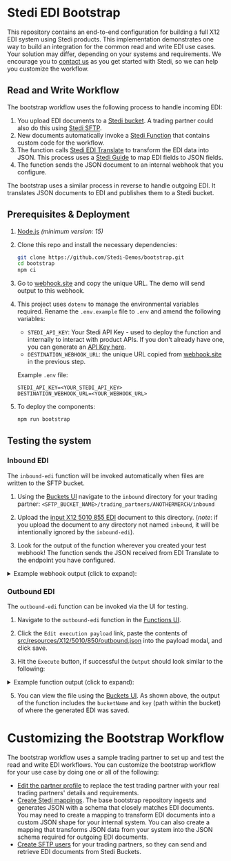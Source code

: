 # Stedi EDI Bootstrap

This repository contains an end-to-end configuration for building a full X12 EDI system using Stedi products. This implementation demonstrates one way to build an integration for the common read and write EDI use cases. Your solution may differ, depending on your systems and requirements. We encourage you to [contact us](mailto:support@stedi.com) as you get started with Stedi, so we can help you customize the workflow.


## Read and Write Workflow 

The bootstrap workflow uses the following process to handle incoming EDI:

1. You upload EDI documents to a [Stedi bucket](https://www.stedi.com/products/buckets). A trading partner could also do this using [Stedi SFTP](https://www.stedi.com/products/sftp).
2. New documents automatically invoke a [Stedi Function](https://www.stedi.com/products/functions) that contains custom code for the workflow. 
3. The function calls [Stedi EDI Translate](https://www.stedi.com/products/edi-translate) to transform the EDI data into JSON. This process uses a [Stedi Guide](https://www.stedi.com/products/guides) to map EDI fields to JSON fields. 
4. The function sends the JSON document to an internal webhook that you configure.

The bootstrap uses a similar process in reverse to handle outgoing EDI. It translates JSON documents to EDI and publishes them to a Stedi bucket.


## Prerequisites & Deployment

1. [Node.js](https://docs.npmjs.com/downloading-and-installing-node-js-and-npm) _(minimum version: 15)_

1. Clone this repo and install the necessary dependencies:

   ```bash
   git clone https://github.com/Stedi-Demos/bootstrap.git
   cd bootstrap
   npm ci
   ```

1. Go to [webhook.site](https://webhook.site/) and copy the unique URL. The demo will send output to this webhook.

1. This project uses `dotenv` to manage the environmental variables required. Rename the `.env.example` file to `.env` and amend the following variables:

   - `STEDI_API_KEY`: Your Stedi API Key - used to deploy the function and internally to interact with product APIs. If you don't already have one, you can generate an [API Key here](https://www.stedi.com/app/settings/api-keys).
   - `DESTINATION_WEBHOOK_URL`: the unique URL copied from [webhook.site](https://webhook.site/) in the previous step.

   Example `.env` file:

   ```
   STEDI_API_KEY=<YOUR_STEDI_API_KEY>
   DESTINATION_WEBHOOK_URL=<YOUR_WEBHOOK_URL>
   ```

1. To deploy the components:

   ```bash
   npm run bootstrap
   ```

## Testing the system

### Inbound EDI
The `inbound-edi` function will be invoked automatically when files are written to the SFTP bucket.

1. Using the [Buckets UI](https://www.stedi.com/app/buckets) navigate to the `inbound` directory for your trading partner: `<SFTP_BUCKET_NAME>/trading_partners/ANOTHERMERCH/inbound`

2. Upload the [input X12 5010 855 EDI](src/resources/X12/5010/855/inbound.edi) document to this directory. (_note_: if you upload the document to any directory not named `inbound`, it will be intentionally ignored by the `inbound-edi`).

3. Look for the output of the function wherever you created your test webhook! The function sends the JSON received from EDI Translate to the endpoint you have configured.

<details><summary>Example webhook output (click to expand):</summary>

   ```json
   {
     "delimiters": {
       "composite": ">",
       "element": "*",
       "repetition": "U",
       "segment": "~"
     },
     "envelope": {
       "interchangeHeader": {
         "authorizationInformationQualifier": "00",
         "authorizationInformation": "          ",
         "securityQualifier": "00",
         "securityInformation": "          ",
         "senderQualifier": "02",
         "senderId": "THISISME       ",
         "receiverQualifier": "ZZ",
         "receiverId": "ANOTHERMERCH   ",
         "date": "2004-08-05",
         "time": "06:24",
         "repetitionSeparator": "U",
         "controlVersionNumber": "00400",
         "controlNumber": "000000001",
         "acknowledgementRequestedCode": "0",
         "usageIndicatorCode": "P",
         "componentSeparator": ">"
       },
       "groupHeader": {
         "functionalIdentifierCode": "IM",
         "applicationSenderCode": "CNWY",
         "applicationReceiverCode": "GSRECEIVERID",
         "date": "2004-08-05",
         "time": "06:24",
         "controlNumber": "000000001",
         "agencyCode": "X",
         "release": "004010"
       },
       "groupTrailer": {
         "numberOfTransactions": "1",
         "controlNumber": "000000001"
       },
       "interchangeTrailer": {
         "numberOfFunctionalGroups": "1",
         "controlNumber": "000000001"
       }
     },
     "transactionSets": [
       {
         "heading": {
           "transaction_set_header_ST": {
             "transaction_set_identifier_code_01": "210",
             "transaction_set_control_number_02": 1
           },
           "beginning_segment_for_carriers_invoice_B3": {
             "invoice_number_02": "PRONUMBER",
             "shipment_identification_number_03": "Shipment ID Number",
             "shipment_method_of_payment_04": "PP",
             "date_06": "2004-08-05",
             "net_amount_due_07": 274.09,
             "delivery_date_09": "2004-08-09",
             "date_time_qualifier_10": "017",
             "standard_carrier_alpha_code_11": "CNWY"
           },
           "reference_identification_N9": [
             {
               "reference_identification_qualifier_01": "PO",
               "reference_identification_02": "Reference Identification"
             }
           ],
           "name_N1_loop_Shipper": [
             {
               "name_N1": {
                 "entity_identifier_code_01": "SH",
                 "name_02": "Name"
               },
               "additional_name_information_N2": {
                 "name_01": "Name"
               },
               "address_information_N3": [
                 {
                   "address_information_01": "Address Information"
                 }
               ],
               "geographic_location_N4": {
                 "city_name_01": "City Name",
                 "state_or_province_code_02": "St",
                 "postal_code_03": "Postal Code",
                 "country_code_04": "USA"
               }
             }
           ],
           "name_N1_loop_consignee": [
             {
               "name_N1": {
                 "entity_identifier_code_01": "CN",
                 "name_02": "Name"
               },
               "additional_name_information_N2": {
                 "name_01": "Name"
               },
               "address_information_N3": [
                 {
                   "address_information_01": "Address Information"
                 }
               ],
               "geographic_location_N4": {
                 "city_name_01": "City Name",
                 "state_or_province_code_02": "St",
                 "postal_code_03": "Postal Code",
                 "country_code_04": "USA"
               }
             }
           ],
           "name_N1_loop_bill_to": [
             {
               "name_N1": {
                 "entity_identifier_code_01": "BT",
                 "name_02": "Name"
               },
               "additional_name_information_N2": {
                 "name_01": "Name"
               },
               "address_information_N3": [
                 {
                   "address_information_01": "Address Information"
                 }
               ],
               "geographic_location_N4": {
                 "city_name_01": "City Name",
                 "state_or_province_code_02": "St",
                 "postal_code_03": "Postal Code",
                 "country_code_04": "USA"
               }
             }
           ]
         },
         "detail": {
           "assigned_number_LX_loop": [
             {
               "assigned_number_LX": {
                 "assigned_number_01": 1
               },
               "description_marks_and_numbers_L5": [
                 {
                   "lading_line_item_number_01": 1,
                   "lading_description_02": "Lading Description"
                 },
                 {
                   "lading_line_item_number_01": 1,
                   "lading_description_02": "Lading Description continued"
                 }
               ],
               "line_item_quantity_and_weight_L0": [
                 {
                   "lading_line_item_number_01": 1,
                   "weight_04": 2442,
                   "weight_qualifier_05": "G",
                   "lading_quantity_08": 509,
                   "packaging_form_code_09": "BDL",
                   "weight_unit_code_11": "L"
                 }
               ],
               "rate_and_charges_L1": [
                 {
                   "lading_line_item_number_01": 1,
                   "freight_rate_02": 325.41,
                   "rate_value_qualifier_03": "FR",
                   "charge_04": 325.41
                 }
               ],
               "tariff_reference_L7": [
                 {
                   "lading_line_item_number_01": 1,
                   "tariff_agency_code_02": "CNWY",
                   "tariff_number_03": "5350",
                   "freight_class_code_07": "55"
                 }
               ]
             },
             {
               "assigned_number_LX": {
                 "assigned_number_01": 2
               },
               "description_marks_and_numbers_L5": [
                 {
                   "lading_line_item_number_01": 2,
                   "lading_description_02": "XPO DISCOUNT SAVES YOU"
                 }
               ],
               "rate_and_charges_L1": [
                 {
                   "lading_line_item_number_01": 2,
                   "charge_04": -40.23,
                   "special_charge_or_allowance_code_08": "DSC"
                 }
               ],
               "tariff_reference_L7": [
                 {
                   "lading_line_item_number_01": 2,
                   "tariff_agency_code_02": "CNWY",
                   "tariff_number_03": "5350"
                 }
               ]
             },
             {
               "assigned_number_LX": {
                 "assigned_number_01": 3
               },
               "description_marks_and_numbers_L5": [
                 {
                   "lading_line_item_number_01": 3,
                   "lading_description_02": "FSC FUEL SURCHARGE 8.30% ...."
                 }
               ],
               "rate_and_charges_L1": [
                 {
                   "lading_line_item_number_01": 3,
                   "freight_rate_02": 30.82,
                   "rate_value_qualifier_03": "FR",
                   "charge_04": 30.82,
                   "special_charge_or_allowance_code_08": "FUE"
                 }
               ],
               "tariff_reference_L7": [
                 {
                   "lading_line_item_number_01": 3,
                   "tariff_agency_code_02": "CNWY",
                   "tariff_number_03": "110"
                 }
               ]
             }
           ]
         },
         "summary": {
           "total_weight_and_charges_L3": {
             "weight_01": 2442,
             "weight_qualifier_02": "G",
             "freight_rate_03": 10484,
             "rate_value_qualifier_04": "MN",
             "charge_05": 274.09,
             "lading_quantity_11": 509,
             "weight_unit_code_12": "L"
           },
           "transaction_set_trailer_SE": {
             "number_of_included_segments_01": 13,
             "transaction_set_control_number_02": 1
           }
         }
       }
     ]
   }
   ```
</details>

### Outbound EDI

The `outbound-edi` function can be invoked via the UI for testing. 

1. Navigate to the `outbound-edi` function in the [Functions UI](https://www.stedi.com/terminal/functions/edi-outbound/edit).

2. Click the `Edit execution payload` link, paste the contents of [src/resources/X12/5010/850/outbound.json](src/resources/X12/5010/850/outbound.json) into the payload modal, and click save.

3. Hit the `Execute` button, if successful the `Output` should look similar to the following:
  
  <details><summary>Example function output (click to expand):</summary>

   ```json
   { 
      "statusCode": 200,
      "deliveryResults": [
        {
          "type": "bucket",
          "payload": {
            "bucketName": "4c22f54a-9ecf-41c8-b404-6a1f20674953-sftp",
            "key": "trading_partners/ANOTHERMERCH/outbound/000000005-850.edi",
            "body": "ISA*00*          *00*          *ZZ*THISISME       *14*ANOTHERMERCH   *230113*2027*U*00501*000000005*0*T*>~GS*PO*MYAPPID*ANOTAPPID*20230113*202727*000000005*X*005010~ST*850*0001~BEG*00*DS*365465413**20220830~REF*CO*ACME-4567~REF*ZZ*Thank you for your business~PER*OC*Marvin Acme*TE*973-555-1212*EM*marvin@acme.com~TD5****ZZ*FHD~N1*ST*Wile E Coyote*92*123~N3*111 Canyon Court~N4*Phoenix*AZ*85001*US~PO1*item-1*0008*EA*400**VC*VND1234567*SK*ACM/8900-400~PID*F****400 pound anvil~PO1*item-2*0004*EA*125**VC*VND000111222*SK*ACM/1100-001~PID*F****Detonator~CTT*2~AMT*TT*3700~SE*16*0001~GE*1*000000005~IEA*1*000000005~"
          }
        }
      ]
   }
   ```

  </details>

5. You can view the file using the [Buckets UI](https://www.stedi.com/app/buckets). As shown above, the output of the function includes the `bucketName` and `key` (path within the bucket) of where the generated EDI was saved.

# Customizing the Bootstrap Workflow

The bootstrap workflow uses a sample trading partner to set up and test the read and write EDI workflows. You can customize the bootstrap workflow for your use case by doing one or all of the following:
- [Edit the partner profile](https://www.stedi.com/docs/bootstrap/adjusting-the-workflow#add-a-trading-partner-profile) to replace the test trading partner with your real trading partners' details and requirements.
- [Create Stedi mappings](https://www.stedi.com/docs/bootstrap/adjusting-the-workflow#map-inbound-messages). The base bootstrap repository ingests and generates JSON with a schema that closely matches EDI documents. You may need to create a mapping to transform EDI documents into a custom JSON shape for your internal system. You can also create a mapping that transforms JSON data from your system into the JSON schema required for outgoing EDI documents.
- [Create SFTP users](https://www.stedi.com/docs/bootstrap/adjusting-the-workflow#sending-and-receiving-documents-with-sftp) for your trading partners, so they can send and retrieve EDI documents from Stedi Buckets. 
